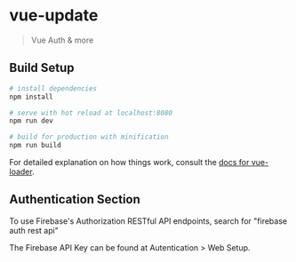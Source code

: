 # vue-update

> Vue Auth & more

## Build Setup

``` bash
# install dependencies
npm install

# serve with hot reload at localhost:8080
npm run dev

# build for production with minification
npm run build
```

For detailed explanation on how things work, consult the [docs for vue-loader](http://vuejs.github.io/vue-loader).

## Authentication Section

To use Firebase's Authorization RESTful API endpoints, search for "firebase auth rest api"

The Firebase API Key can be found at Autentication > Web Setup.


